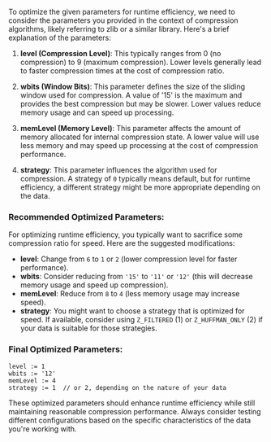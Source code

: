To optimize the given parameters for runtime efficiency, we need to consider the parameters you provided in the context of compression algorithms, likely referring to zlib or a similar library. Here's a brief explanation of the parameters:

1. **level (Compression Level)**: This typically ranges from 0 (no compression) to 9 (maximum compression). Lower levels generally lead to faster compression times at the cost of compression ratio.
   
2. **wbits (Window Bits)**: This parameter defines the size of the sliding window used for compression. A value of '15' is the maximum and provides the best compression but may be slower. Lower values reduce memory usage and can speed up processing.

3. **memLevel (Memory Level)**: This parameter affects the amount of memory allocated for internal compression state. A lower value will use less memory and may speed up processing at the cost of compression performance.

4. **strategy**: This parameter influences the algorithm used for compression. A strategy of `0` typically means default, but for runtime efficiency, a different strategy might be more appropriate depending on the data.

### Recommended Optimized Parameters:
For optimizing runtime efficiency, you typically want to sacrifice some compression ratio for speed. Here are the suggested modifications:

- **level**: Change from `6` to `1` or `2` (lower compression level for faster performance).
- **wbits**: Consider reducing from `'15'` to `'11'` or `'12'` (this will decrease memory usage and speed up compression).
- **memLevel**: Reduce from `8` to `4` (less memory usage may increase speed).
- **strategy**: You might want to choose a strategy that is optimized for speed. If available, consider using `Z_FILTERED` (1) or `Z_HUFFMAN_ONLY` (2) if your data is suitable for those strategies.

### Final Optimized Parameters:
```
level := 1
wbits := '12'
memLevel := 4
strategy := 1  // or 2, depending on the nature of your data
```

These optimized parameters should enhance runtime efficiency while still maintaining reasonable compression performance. Always consider testing different configurations based on the specific characteristics of the data you're working with.